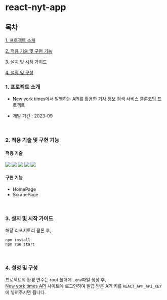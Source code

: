 # react-nyt-app


## 목차
[1. 프로젝트 소개](#1-프로젝트-소개)

[2. 적용 기술 및 구현 기능](#2-적용-기술-및-구현-기능)

[3. 설치 및 시작 가이드](#3-설치-및-시작-가이드)

[4. 설정 및 구성](#4-설정-및-구성)


### 1. 프로젝트 소개
-  New york times에서 발행하는 API를 활용한 기사 정보 검색 서비스 클론코딩 프로젝트

- 개발 기간 : 2023-09

<br/>

### 2. 적용 기술 및 구현 기능
#### 적용 기술
<img src="https://img.shields.io/badge/React-61DAFB?style=flat&logo=React&logoColor=white"/> <img src="https://img.shields.io/badge/ReactQuery-FF4154?style=flat&logo=ReactQuery&logoColor=white"/> <img src="https://img.shields.io/badge/Axios-5A29E4?style=flat&logo=Axios&logoColor=white"/> <img src="https://img.shields.io/badge/ReactToastify-000000?style=flat&logo=ReactToastify&logoColor=white"/> <img src="https://img.shields.io/badge/TailWindCSS-06B6D4?style=flat&logo=TailWindCSS&logoColor=white"/>  

#### 구현 기능
  - HomePage
  - ScrapePage

<br/>

### 3. 설치 및 시작 가이드

해당 리포지토리 클론 후,
```
npm install
npm run start
```

<br/>

### 4. 설정 및 구성

프로젝트의 환경 변수는 root 폴더에 `.env`파일 생성 후,<br/>
[New york times API](https://developer.nytimes.com/apis) 사이트에 로그인하여 발급 받은 API 키를 `REACT_APP_API_KEY`에 넣어주시면 됩니다.
